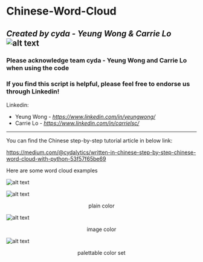 # Chinese-Word-Cloud
*<b>Created by cyda - Yeung Wong & Carrie Lo</b>*
![alt text](https://2.bp.blogspot.com/-JDCofS2Pvic/WxQCv_XstyI/AAAAAAAAABM/rWHKnG4ItnMULgmO_tWAuGTNL6kAexJlACK4BGAYYCw/s1000/tight%2Bbanner.png)
---------------------------------------------------------------------------------------------
### Please acknowledge team cyda - Yeung Wong and Carrie Lo when using the code

### If you find this script is helpful, please feel free to endorse us through Linkedin!
Linkedin:

* Yeung Wong - *https://www.linkedin.com/in/yeungwong/*
* Carrie Lo - *https://www.linkedin.com/in/carrielsc/*
---------------------------------------------------------------------------------------------

You can find the Chinese step-by-step tutorial article in below link:

https://medium.com/@cydalytics/written-in-chinese-step-by-step-chinese-word-cloud-with-python-53f57f65be69

Here are some word cloud examples

![alt text](https://cdn-images-1.medium.com/max/800/1*BVmp6S57SUz6ustK6q_QWA.png)

![alt text](https://cdn-images-1.medium.com/max/800/1*zObo1mKtGnMan4HtAZaZ4Q.png)
<p align="center">plain color</p>

![alt text](https://cdn-images-1.medium.com/max/800/1*BPtWt_2f8JXEVXJ0fWX6Sg.png)
<p align="center">image color</p>

![alt text](https://cdn-images-1.medium.com/max/800/1*VvodtX760ZPaJkVo8kqWvg.png)
<p align="center">palettable color set</p>
